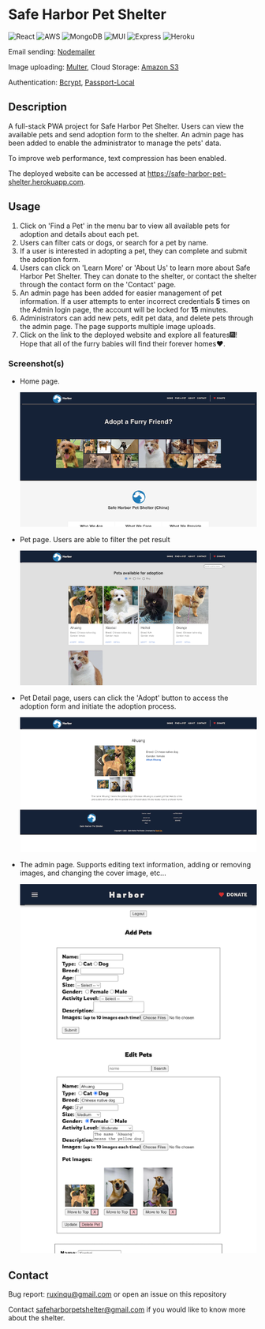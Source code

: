 # Safe Harbor Pet Shelter

![React](https://img.shields.io/badge/React-20232A?style=for-the-badge&logo=react&logoColor=61DAFB)
![AWS](https://img.shields.io/badge/Amazon_AWS-FF9900?style=for-the-badge&logo=amazonaws&logoColor=white)
![MongoDB](https://img.shields.io/badge/MongoDB-4EA94B?style=for-the-badge&logo=mongodb&logoColor=white)
![MUI](https://img.shields.io/badge/Material%20UI-007FFF?style=for-the-badge&logo=mui&logoColor=white)
![Express](https://img.shields.io/badge/Express.js-000000?style=for-the-badge&logo=express&logoColor=white)
![Heroku](https://img.shields.io/badge/Heroku-430098?style=for-the-badge&logo=heroku&logoColor=white)

Email sending: [Nodemailer](https://nodemailer.com/about/)

Image uploading: [Multer](https://www.npmjs.com/package/multer), Cloud Storage: [Amazon S3](https://aws.amazon.com/s3/)

Authentication: [Bcrypt](https://www.npmjs.com/package/bcrypt), [Passport-Local](https://www.passportjs.org)

## Description

A full-stack PWA project for Safe Harbor Pet Shelter. Users can view the available pets and send adoption form to the shelter. An admin page has been added to enable the administrator to manage the pets' data.

To improve web performance, text compression has been enabled.

The deployed website can be accessed at https://safe-harbor-pet-shelter.herokuapp.com.

## Usage

1. Click on 'Find a Pet' in the menu bar to view all available pets for adoption and details about each pet.
1. Users can filter cats or dogs, or search for a pet by name.
1. If a user is interested in adopting a pet, they can complete and submit the adoption form.
1. Users can click on 'Learn More' or 'About Us' to learn more about Safe Harbor Pet Shelter. They can donate to the shelter, or contact the shelter through the contact form on the 'Contact' page.
1. An admin page has been added for easier management of pet information. If a user attempts to enter incorrect credentials **5** times on the Admin login page, the account will be locked for **15** minutes.
1. Administrators can add new pets, edit pet data, and delete pets through the admin page. The page supports multiple image uploads.
1. Click on the link to the deployed website and explore all features🎆! Hope that all of the furry babies will find their forever homes❤️.

### Screenshot(s)

- Home page.

  ![homepage](./client/public/home.png)

- Pet page. Users are able to filter the pet result

  ![pet](./client/public/pet.png)

- Pet Detail page, users can click the 'Adopt' button to access the adoption form and initiate the adoption process.

  ![detail](./client/public/detail.png)

- The admin page. Supports editing text information, adding or removing images, and changing the cover image, etc...

  ![admin](./client/public/admin-page.png)

## Contact

Bug report: ruxinqu@gmail.com or open an issue on this repository

Contact safeharborpetshelter@gmail.com if you would like to know more about the shelter.
